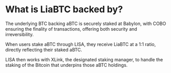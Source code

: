 # What is LiaBTC backed by?

The underlying BTC backing aBTC is securely staked at Babylon, with COBO ensuring the finality of transactions, offering both security and irreversibility.

When users stake aBTC through LISA, they receive LiaBTC at a 1:1 ratio, directly reflecting their staked aBTC.&#x20;

LISA then works with XLink, the designated staking manager, to handle the staking of the Bitcoin that underpins those aBTC holdings.
